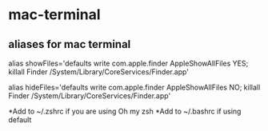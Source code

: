 # mac-terminal
## aliases for mac terminal


alias showFiles='defaults write com.apple.finder AppleShowAllFiles YES; killall Finder /System/Library/CoreServices/Finder.app'

alias hideFiles='defaults write com.apple.finder AppleShowAllFiles NO; killall Finder /System/Library/CoreServices/Finder.app'

*Add to ~/.zshrc if you are using Oh my zsh
*Add to ~/.bashrc if using default
